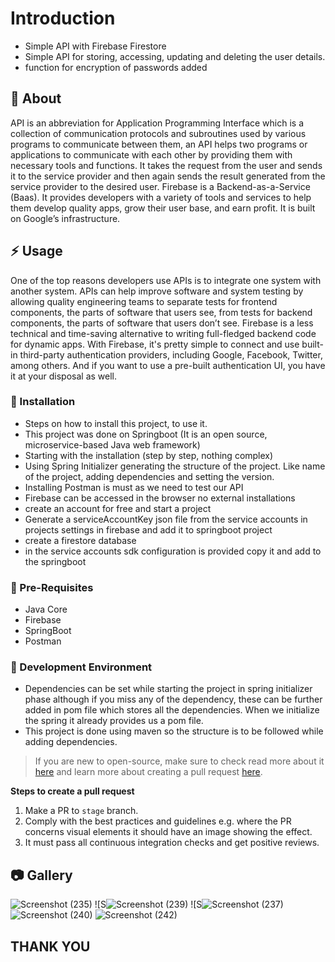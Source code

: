 # Introduction
- Simple API with Firebase Firestore
- Simple API for storing, accessing, updating and deleting the user details.
- function for encryption of passwords added


##  :beginner: About
API is an abbreviation for Application Programming Interface which is a collection of communication protocols and subroutines used by various programs to communicate between them, an API helps two programs or applications to communicate with each other by providing them with necessary tools and functions. It takes the request from the user and sends it to the service provider and then again sends the result generated from the service provider to the desired user.
Firebase is a Backend-as-a-Service (Baas). It provides developers with a variety of tools and services to help them develop quality apps, grow their user base, and earn profit. It is built on Google’s infrastructure.


## :zap: Usage
One of the top reasons developers use APIs is to integrate one system with another system.
APIs can help improve software and system testing by allowing quality engineering teams to separate tests for frontend components, the parts of software that users see, from tests for backend components, the parts of software that users don’t see.
Firebase is a less technical and time-saving alternative to writing full-fledged backend code for dynamic apps.
With Firebase, it's pretty simple to connect and use built-in third-party authentication providers, including Google, Facebook, Twitter, among others. And if you want to use a pre-built authentication UI, you have it at your disposal as well.

###  :electric_plug: Installation
- Steps on how to install this project, to use it.
- This project was done on Springboot (It is an open source, microservice-based Java web framework)
- Starting with the installation (step by step, nothing complex)
- Using Spring Initializer generating the structure of the project. Like name of the project, adding dependencies and setting the version.
- Installing Postman is must as we need to test our API
- Firebase can be accessed in the browser no external installations
- create an account for free and start a project
- Generate a serviceAccountKey json file from the service accounts in projects settings in firebase and add it to springboot project
- create a firestore database
- in the service accounts sdk configuration is provided copy it and add to the springboot


### :notebook: Pre-Requisites
- Java Core
- Firebase
- SpringBoot
- Postman

###  :nut_and_bolt: Development Environment
- Dependencies can be set while starting the project in spring initializer phase although if you miss any of the dependency, these can be further added in pom file which stores all the dependencies. When we initialize the spring it already provides us a pom file.
- This project is done using maven so the structure is to be followed while adding dependencies.


 > If you are new to open-source, make sure to check read more about it [here](https://www.digitalocean.com/community/tutorial_series/an-introduction-to-open-source) and learn more about creating a pull request [here](https://www.digitalocean.com/community/tutorials/how-to-create-a-pull-request-on-github).



**Steps to create a pull request**

1. Make a PR to `stage` branch.
2. Comply with the best practices and guidelines e.g. where the PR concerns visual elements it should have an image showing the effect.
3. It must pass all continuous integration checks and get positive reviews.



##  :camera: Gallery
![Screenshot (235)](https://user-images.githubusercontent.com/59395624/160387368-25147c79-d634-4a24-9ecd-44cc5e121d5e.png)
![S![Screenshot (239)](https://user-images.githubusercontent.com/59395624/160387381-286f1d3a-4e35-4246-9218-dd7ed06edee7.png)
![S![Screenshot (237)](https://user-images.githubusercontent.com/59395624/160387372-35d7d622-0853-4ac3-80c1-fa9da8610f22.png)
![Screenshot (240)](https://user-images.githubusercontent.com/59395624/160387398-cec0bb28-e1ed-437a-96ca-fa70bd01be94.png)
![Screenshot (242)](https://user-images.githubusercontent.com/59395624/160387403-8b16ae29-d9df-4d7f-ab40-ad6522adf33a.png)



## THANK YOU
